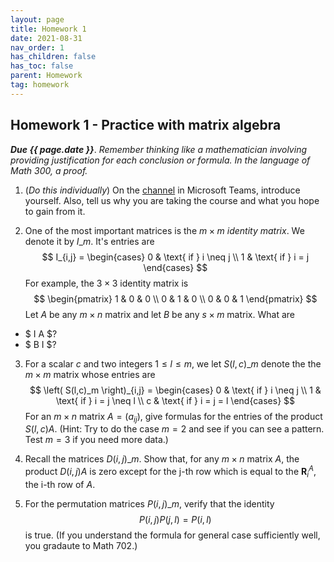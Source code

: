 ```yaml
---
layout: page
title: Homework 1
date: 2021-08-31
nav_order: 1
has_children: false
has_toc: false
parent: Homework
tag: homework 
---
```


## Homework 1 - Practice with matrix algebra

**_Due {{ page.date }}_**. *Remember thinking like a mathematician involving providing justification for each conclusion or formula. 
In the language of Math 300, a proof.* 

1. (*Do this individually*) On the [channel](https://teams.microsoft.com/l/channel/19%3a949d4a1e824846b8a6e5fe286db6300e%40thread.tacv2/Introductions?groupId=5ff176b0-5dbd-44cb-a436-ec0c668e897e&tenantId=4b2a4b19-d135-420e-8bb2-b1cd238998cc) in Microsoft Teams, introduce yourself. Also, tell us why you are taking the course 
and what you hope to gain from it. 

2. One of the most important matrices is the $m \times m$ _identity matrix_. We denote it by $I\_m$. It's 
entries are 
$$
    I_{i,j} =  \begin{cases} 
                    0 & \text{ if } i \neq j \\
                    1 & \text{ if } i = j 
                \end{cases}
$$
For example, the $3 \times 3$ identity matrix is 
$$
    \begin{pmatrix} 
        1 & 0 & 0 \\
        0 & 1 & 0 \\
        0 & 0 & 1 
    \end{pmatrix}
$$
Let $A$ be any $m \times n$ matrix and let $B$ be any $s \times m$ matrix. What are 
- $ I A $? 
- $ B I $? 

3. For a scalar $c$ and two integers $1 \leq l \leq m$, we let $S(l,c)\_m$ denote the the $m \times m$ 
matrix whose entries are 
$$
    \left( S(l,c)_m \right)_{i,j} = \begin{cases} 
                                        0 & \text{ if } i \neq j \\ 
                                        1 & \text{ if } i = j \neq l \\
                                        c & \text{ if } i = j = l
                                    \end{cases}
$$
For an $m \times n$ matrix $A = (a_{ij})$, give formulas for the entries of the product 
$S(l,c) A$. (Hint: Try to do the case $m = 2$ and see if you can see a pattern. Test 
$m = 3$ if you need more data.)

4. Recall the matrices $D(i,j)\_m$. Show that, for any $m \times n$ matrix $A$, the product 
$D(i,j)A$ is zero except for the j-th row which is equal to the $\mathbf{R}_i^A$, the i-th 
row of $A$. 

5. For the permutation matrices $P(i,j)\_m$, verify that the identity 
$$
    P(i,j) P(j,l) = P(i,l)
$$
is true. (If you understand the formula for general case sufficiently well, you gradaute to 
Math 702.)
